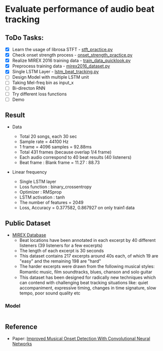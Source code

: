 # Evaluate performance of audio beat tracking

## ToDo Tasks:

- [x] Learn the usage of librosa STFT - [stft_practice.py](stft_practice.py)
- [x] Check onset strength process - [onset_strength_practice.py](onset_strength_practice.py)
- [x] Realize MIREX 2016 training data - [train_data_quicklook.py](train_data_quicklook.py)
- [x] Preprocess training data - [mirex2016_dataset.py](mirex2016_dataset.py)
- [x] Single LSTM Layer - [lstm_beat_tracking.py](lstm_beat_tracking.py)
- [ ] Design Model with multiple LSTM unit
- [ ] Taking Mel-freq bin as input_x
- [ ] Bi-directon RNN
- [ ] Try different loss functions
- [ ] Demo

## Result
- Data
    * Total 20 songs, each 30 sec
    * Sample rate = 44100 Hz
    * 1 frame = 4096 samples = 92.88ms
    * Total 431 frames (because overlap 1/4 frame)
    * Each audio correspond to 40 beat results (40 listeners)
    * Beat frame : Blank frame = 11.27 : 88.73

- Linear frequency
    * Single LSTM layer
    * Loss function : binary_crossentropy
    * Optimizer : RMSprop
    * LSTM activation : tanh
    * The number of features = 2049
    * Loss, Accuracy = 0.377582, 0.867927 on only train1 data

## Public Dataset

- [MIREX Database](http://www.music-ir.org/mirex/wiki/2016:Audio_Beat_Tracking)
    * Beat locations have been annotated in each excerpt by 40 different listeners (39 listeners for a few excerpts) 
    * The length of each excerpt is 30 seconds
    * This dataset contains 217 excerpts around 40s each, of which 19 are "easy" and the remaining 198 are "hard"
    * The harder excerpts were drawn from the following musical styles: Romantic music, ﬁlm soundtracks, blues, chanson and solo guitar
    * This dataset has been designed for radically new techniques which can contend with challenging beat tracking situations like: quiet accompaniment, expressive timing, changes in time signature, slow tempo, poor sound quality etc


### Model
```
```

## Reference
- Paper: [Improved Musical Onset Detection With Convolutional Neural Networks](http://ieeexplore.ieee.org/document/6854953/)
